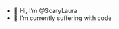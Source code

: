 - 👋 Hi, I’m @ScaryLaura
- 👀 I’m currently suffering with code

<!---
ScaryLaura/ScaryLaura is a ✨ special ✨ repository because its `README.md` (this file) appears on your GitHub profile.
You can click the Preview link to take a look at your changes.
--->
